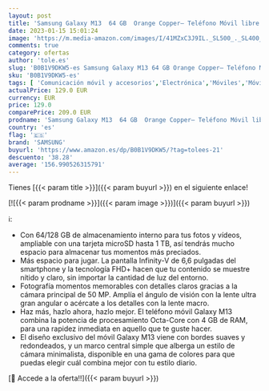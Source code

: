 ```yaml
---
layout: post
title: 'Samsung Galaxy M13  64 GB  Orange Copper– Teléfono Móvil libre Android  Smartphone con 4GB de RAM [Versión española]'
date: 2023-01-15 15:01:24
image: 'https://m.media-amazon.com/images/I/41MZxC3J9IL._SL500_._SL400_.jpg'
comments: true
category: ofertas
author: 'tole.es'
slug: 'B0B1V9DKW5-es Samsung Galaxy M13 64 GB Orange Copper– Teléfono Móvil...'
sku: 'B0B1V9DKW5-es'
tags: [ 'Comunicación móvil y accesorios','Electrónica','Móviles','Móviles y smartphones libres','android','samsung','🇪🇸', ]
actualPrice: 129.0 EUR
currency: EUR
price: 129.0
comparePrice: 209.0 EUR
prodname: 'Samsung Galaxy M13  64 GB  Orange Copper– Teléfono Móvil libre Android  Smartphone con 4GB de RAM [Versión española]'
country: 'es'
flag: '🇪🇸'
brand: 'SAMSUNG'
buyurl: 'https://www.amazon.es/dp/B0B1V9DKW5/?tag=tolees-21'
descuento: '38.28'
average: '156.990526315791'
---
```


Tienes [{{< param title >}}]({{< param buyurl >}}) en el siguiente enlace!

[![{{< param prodname >}}]({{< param image >}})]({{< param buyurl >}})

ℹ️:

- Con 64/128 GB de almacenamiento interno para tus fotos y vídeos, ampliable con una tarjeta microSD hasta 1 TB, así tendrás mucho espacio para almacenar tus momentos más preciados.
- Más espacio para jugar. La pantalla Infinity-V de 6,6 pulgadas del smartphone y la tecnología FHD+ hacen que tu contenido se muestre nítido y claro, sin importar la cantidad de luz del entorno.
- Fotografía momentos memorables con detalles claros gracias a la cámara principal de 50 MP. Amplía el ángulo de visión con la lente ultra gran angular o acércate a los detalles con la lente macro.
- Haz más, hazlo ahora, hazlo mejor. El teléfono móvil Galaxy M13 combina la potencia de procesamiento Octa-Core con 4 GB de RAM, para una rapidez inmediata en aquello que te guste hacer.
- El diseño exclusivo del móvil Galaxy M13 viene con bordes suaves y redondeados, y un marco central simple que alberga un estilo de cámara minimalista, disponible en una gama de colores para que puedas elegir cuál combina mejor con tu estilo diario.

[🛒 Accede a la oferta!!]({{< param buyurl >}})

